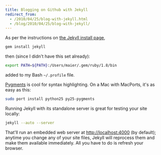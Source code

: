```yaml
---
title: Blogging on Github with Jekyll
redirect_from:
  - /2010/04/25/blog-with-jekyll.html
  - /blog/2010/04/25/blog-with-jekyll/
---
```


As per the instructions on [the Jekyll install page][jekyll],

``` bash
gem install jekyll
```
then (since I didn't have this set already):

``` bash
export PATH=${PATH}:/Users/maier/.gem/ruby/1.8/bin
```

added to my Bash `~/.profile` file.

[Pygments](http://pygments.org/) is cool for syntax highlighting.  On
a Mac with MacPorts, it's as easy as this:

``` bash
sudo port install python25 py25-pygments
```

Running Jekyll with its standalone server is great for testing your
site locally:

``` bash
jekyll --auto --server
```

That'll run an embedded web server at
[http://localhost:4000](http://localhost:4000) (by default); anytime
you change any of your site files, Jekyll will reprocess them and make
them available immediately.  All you have to do is refresh your
browser.

[jekyll]:http://wiki.github.com/mojombo/jekyll/install
